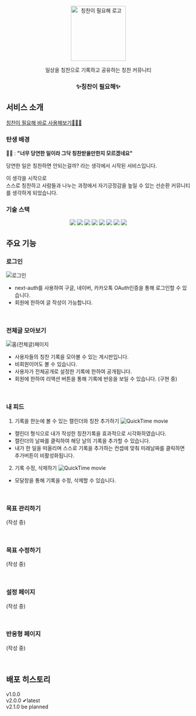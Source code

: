 <p align="center"><img alt="칭찬이 필요해 로고" src="https://user-images.githubusercontent.com/65804460/161986602-8d788136-d40d-4a0c-8cd6-93e0d90b58de.png" width=150/></p>

<p align="center">일상을 칭찬으로 기록하고 공유하는 칭찬 커뮤니티</p>

### <p align="center">✨칭찬이 필요해✨</p>

## 서비스 소개
[칭찬이 필요해 바로 사용해보기🏃🏻‍♀️](https://need-compliments.vercel.app/)

### 탄생 배경
👥👥 : **"너무 당연한 일이라 그닥 칭찬받을만한지 모르겠네요"**  

당연한 일은 칭찬하면 안되는걸까? 라는 생각에서 시작된 서비스입니다.  

이 생각을 시작으로  
스스로 칭찬하고 사람들과 나누는 과정에서 자기긍정감을 높일 수 있는 선순환 커뮤니티를 생각하게 되었습니다.

### 기술 스택
<p align="center">
  <img src="https://img.shields.io/badge/TypeScript-v4.5.5-blue?style=for-the-badge&logo=TypeScript"/>
  <img src="https://img.shields.io/badge/React-v17.0.2-blue?style=for-the-badge&logo=React"/>
  <img src="https://img.shields.io/badge/Styled component-v5.3.3-DB7093?style=for-the-badge&logo=styled-components"/>
  <img src="https://img.shields.io/badge/Next.js-v12.0.10-000000?style=for-the-badge&logo=Next.js"/>
  <img src="https://img.shields.io/badge/redux-v4.1.2-764ABC?style=for-the-badge&logo=Redux"/>
  <img src="https://img.shields.io/badge/redux saga-v1.1.3-764ABC?style=for-the-badge&logo=Redux-Saga"/>
  <img src="https://img.shields.io/badge/firebase-v9.6.7-FFCA28?style=for-the-badge&logo=Firebase"/>
  <img src="https://img.shields.io/badge/Vercel-deploy-000000?style=for-the-badge&logo=Vercel"/>
</p>

## 주요 기능
### 로그인
![로그인](https://user-images.githubusercontent.com/65804460/162002994-ba307e62-9ea4-4499-842d-9c0e1a0859b2.png)
- next-auth를 사용하여 구글, 네이버, 카카오톡 OAuth인증을 통해 로그인할 수 있습니다.  
- 회원에 한하여 글 작성이 가능합니다.

<br>

### 전체글 모아보기
![홈(전체글)페이지](https://user-images.githubusercontent.com/65804460/162003387-0abd4b4c-15dc-41bf-b984-a8fa9a048698.gif)
- 사용자들의 칭찬 기록을 모아볼 수 있는 게시판입니다.
- 비회원이어도 볼 수 있습니다.
- 사용자가 전체공개로 설정한 기록에 한하여 공개됩니다.
- 회원에 한하여 리액션 버튼을 통해 기록에 반응을 보일 수 있습니다. (구현 중)  

<br>

### 내 피드
1. 기록을 한눈에 볼 수 있는 캘린더와 칭찬 추가하기
![QuickTime movie](https://user-images.githubusercontent.com/65804460/162006923-386a92bb-173e-42b9-a679-409e124d807a.gif)
- 캘린더 형식으로 내가 작성한 칭찬기록을 효과적으로 시각화하였습니다.
- 캘린더의 날짜를 클릭하여 해당 날의 기록을 추가할 수 있습니다.
- 내가 한 일을 떠올리며 스스로 기록을 추가하는 컨셉에 맞춰 미래날짜를 클릭하면 추가버튼이 비활성화됩니다.  

2. 기록 수정, 삭제하기
![QuickTime movie](https://user-images.githubusercontent.com/65804460/162007593-d4ed10d9-2521-489c-8283-d7b425b9e983.gif)
- 모달창을 통해 기록을 수정, 삭제할 수 있습니다.  

<br>

### 목표 관리하기
(작성 중)

<br>

### 목표 수정하기
(작성 중)

<br>

### 설정 페이지
(작성 중)

<br>

### 반응형 페이지
(작성 중)

<br>

## 배포 히스토리
v1.0.0  
v2.0.0 ✔latest  
v2.1.0 be planned  

<br>
